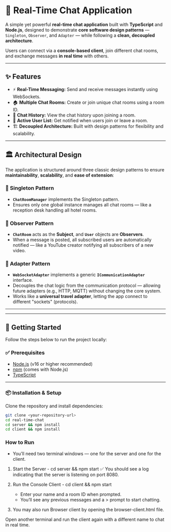 # 💬 Real-Time Chat Application

A simple yet powerful **real-time chat application** built with **TypeScript** and **Node.js**, designed to demonstrate **core software design patterns** — `Singleton`, `Observer`, and `Adapter` — while following a **clean, decoupled architecture**.

Users can connect via a **console-based client**, join different chat rooms, and exchange messages **in real time** with others.

---

## ✨ Features

- ⚡ **Real-Time Messaging:** Send and receive messages instantly using WebSockets.  
- 🏠 **Multiple Chat Rooms:** Create or join unique chat rooms using a room ID.  
- 📜 **Chat History:** View the chat history upon joining a room.  
- 👥 **Active User List:** Get notified when users join or leave a room.  
- 🏗️ **Decoupled Architecture:** Built with design patterns for flexibility and scalability.

---

## 🏛️ Architectural Design

The application is structured around three classic design patterns to ensure **maintainability**, **scalability**, and **ease of extension**:

### 🔁 Singleton Pattern
- **`ChatRoomManager`** implements the Singleton pattern.  
- Ensures only one global instance manages all chat rooms — like a reception desk handling all hotel rooms.

### 👀 Observer Pattern
- **`ChatRoom`** acts as the **Subject**, and **`User`** objects are **Observers**.  
- When a message is posted, all subscribed users are automatically notified — like a YouTube creator notifying all subscribers of a new video.

### 🔌 Adapter Pattern
- **`WebSocketAdapter`** implements a generic **`ICommunicationAdapter`** interface.  
- Decouples the chat logic from the communication protocol — allowing future adapters (e.g., HTTP, MQTT) without changing the core system.  
- Works like a **universal travel adapter**, letting the app connect to different "sockets" (protocols).

---


---

## 🚀 Getting Started

Follow the steps below to run the project locally:

### ✅ Prerequisites

- [Node.js](https://nodejs.org/) (v16 or higher recommended)
- [npm](https://www.npmjs.com/) (comes with Node.js)
- [TypeScript](https://www.typescriptlang.org/)

---

### 📦 Installation & Setup

Clone the repository and install dependencies:

```bash
git clone <your-repository-url>
cd real-time-chat
cd server && npm install
cd client && npm install
```


### How to Run

-   You’ll need two terminal windows — one for the server and one for the client.

1) Start the Server - cd server && npm start
✅ You should see a log indicating that the server is listening on port 8080.

2) Run the Console Client - cd client && npm start
    -   Enter your name and a room ID when prompted.
    -   You’ll see any previous messages and a > prompt to start chatting.

3) You may also run Browser client by opening the browser-client.html file.

Open another terminal and run the client again with a different name to chat in real time.
